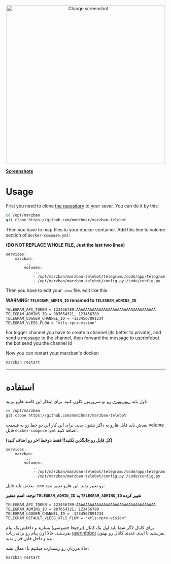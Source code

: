 <p align="center">
    <img src="https://github.com/mmdchnar/marzban-telebot/blob/main/screenshots/marzban-telebot2.PNG" alt="Charge screenshot" width="500" height="auto">
</p>

**<a href="https://github.com/mmdchnar/marzban-telebot/tree/main/screenshots">Screenshots</a>**

# Usage

First you need to clone [the repository](https://github.com/mmdchnar/marzban-telebot) to your sever. You can do it by this:

```bash
cd /opt/marzban
git clone https://github.com/mmdchnar/marzban-telebot
```

Then you have to map files to your docker container. Add this line to volume section of `docker-compose.yml`:

**(DO NOT REPLACE WHOLE FILE, Just the last two lines)**
```docker
services:
    marzban:
        ...
        volumes:
            ...
            - /opt/marzban/marzban-telebot/telegram:/code/app/telegram
            - /opt/marzban/marzban-telebot/config.py:/code/config.py
```
Then you have to edit your `.env` file.
edit like this:

**WARNING: `TELEGRAM_ADMIN_ID` renamed to `TELEGRAM_ADMINS_ID`**
```
TELEGRAM_API_TOKEN = 123456789:AAAAAAAAAAAAAAAAAAAAAAAAAAAAAAAAAAA
TELEGRAM_ADMINS_ID = 987654321, 123456789
TELEGRAM_LOGGER_CHANNEL_ID = -1234567891234
TELEGRAM_VLESS_FLOW = "xtls-rprx-vision"
```

For logger channel you have to create a channel (its better to private), and send a message to the channel,
then forward the message to <a href="https://t.me/userinfobot">userinfobot</a> the bot send you the channel id


Now you can restart your marzban's docker:
```
marzban restart
```
---

# استفاده

اول باید  [رپوزیتوری](https://github.com/mmdchnar/marzban-telebot) رو تو سرورتون کلون کنید. برای اینکار این کامند هارو بزنید:

```bash
cd /opt/marzban
git clone https://github.com/mmdchnar/marzban-telebot
```

بعدش باید فایل هارو به داکر نشون بدید. برای این کار این دو خط رو به قسمت volume فایل `docker-compose.yml` اضافه کنید:

**(کل فایل رو جایگذین نکنید!! فقط دوخط اخر رو اضاف کنید)**
```docker
services:
    marzban:
        ...
        volumes:
            ...
            - /opt/marzban/marzban-telebot/telegram:/code/app/telegram
            - /opt/marzban/marzban-telebot/config.py:/code/config.py
```
بعذش باید فایل `.env` رو تغییر بدید.
این هارو تغییر بدید:

**توجه: اسم متغیر `TELEGRAM_ADMIN_ID` به `TELEGRAM_ADMINS_ID` تغییر کرده**
```
TELEGRAM_API_TOKEN = 123456789:AAAAAAAAAAAAAAAAAAAAAAAAAAAAAAAAAAA
TELEGRAM_ADMINS_ID = 987654321, 123456789
TELEGRAM_LOGGER_CHANNEL_ID = -1234567891234
TELEGRAM_DEFAULT_VLESS_XTLS_FLOW = "xtls-rprx-vision"
```

برای کانال لاگر شما باید اول یک کانال (ترجیحا خصوصی) بسازید و داخلش یک پیام بفرستید.
حالا اون پیام رو برای ربات <a href="https://t.me/userinfobot">userinfobot</a> بفرستید تا ایدی عددی کانال رو بهتون بده و داخل فایل قرار بدید.


حالا مرزبان رو ریستارت میکنیم تا اعمال بشه:
```
marzban restart
```
